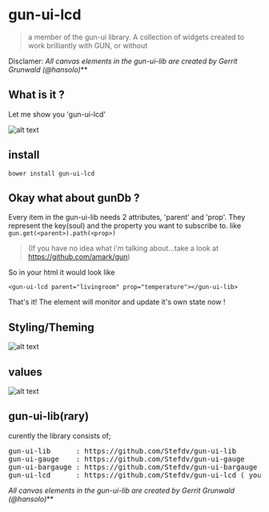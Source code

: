 gun-ui-lcd
==========
> a member of the gun-ui library.
> A collection of widgets created to work brilliantly with GUN, or without

Disclamer:
_All canvas elements in the gun-ui-lib are created by Gerrit Grunwald (@hansolo)_**

## What is it ?
Let me show you 
'gun-ui-lcd'

![alt text](https://cloud.githubusercontent.com/assets/890650/19285672/2d0dbfb0-8ffb-11e6-8b56-ef9025ce5045.jpg)
## install 
```
bower install gun-ui-lcd
```
## Okay what about gunDb ?
Every item in the gun-ui-lib needs 2 attributes, 'parent'  and 'prop'. They represent the key(soul) and the property you want to subscribe to.
like `gun.get(<parent>).path(<prop>)` 
> (If you have no idea what i'm talking about...take a look at 
> https://github.com/amark/gun)

So in your html it would look like 
```
<gun-ui-lcd parent="livingroom" prop="temperature"></gun-ui-lib>
```
That's it!  The element will monitor and update it's own state now !

## Styling/Theming
![alt text](https://cloud.githubusercontent.com/assets/890650/19287504/3ffbd312-9002-11e6-826d-aa547f37bef6.png)

## values
![alt text](https://cloud.githubusercontent.com/assets/890650/19287458/192c4726-9002-11e6-84b7-a58985a2688e.png)

## gun-ui-lib(rary)
curently the library consists of;
<pre>
gun-ui-lib      : https://github.com/Stefdv/gun-ui-lib     
gun-ui-gauge    : https://github.com/Stefdv/gun-ui-gauge 
gun-ui-bargauge : https://github.com/Stefdv/gun-ui-bargauge 
gun-ui-lcd      : https://github.com/Stefdv/gun-ui-lcd ( you`re already here )
</pre>

_All canvas elements in the gun-ui-lib are created by Gerrit Grunwald (@hansolo)_**
